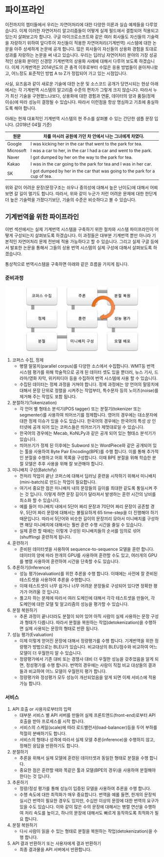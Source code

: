 # 파이프라인

이전까지의 챕터들에서 우리는 자연어처리에 대한 다양한 이론과 실습 예제들을 다루었습니다. 이제 이러한 자연어처리 알고리즘들이 어떻게 실제 필드에서 결합되어 적용되고 있는지 살펴보고자 합니다. 구글 마이크로소프트와 같은 여러 회사들도 자신들의 기술력을 자랑하기 위하여 앞다투어 자신들이 적용한 자연어처리(기계번역) 시스템에 대한 논문을 아주 상세하게 논문에 공개 합니다. 많은 회사들이 자신들의 상용화 경험을 토대로 성과를 자랑하는 논문을 써 내고 있습니다. 우리는 딥러닝 자연어처리 분야의 가장 성공적인 상용화 분야인 신경망 기계번역의 상용화 사례에 대해서 다루어 보도록 하겠습니다. 이제 기계번역은 2014년도의 큰 충격 이후로부터 수많은 응용 방법들이 쏟아져나왔고, 어느정도 표준적인 방법 A to Z가 정립되어 가고 있는 시점입니다.

사실, 요즈음과 같이 새로운 기술에 대한 논문 및 소스코드 공개가 당연시되는 현상 아래에서는 각 기계번역 시스템의 알고리즘 수준의 편차가 그렇게 크지 않습니다. 따라서 누가 최신 기술을 구현했느냐보다, 상용화에 대한 경험과 연륜, 데이터의 양과 품질(정제 이슈)에 따라 성능이 결정될 수 있습니다. 따라서 이런점을 항상 명심하고 기초에 충실하도록 해야 합니다.

아래는 현재 대표적인 기계번역 시스템의 현 주소를 살펴볼 수 있는 간단한 샘플 문장 입니다. (2018년 04월 기준)

|원문|차를 마시러 공원에 가던 차 안에서 나는 그녀에게 차였다.|
|-|-|
|Google|I was kicking her in the car that went to the park for tea.|
|Microsoft|I was a car to her, in the car I had a car and went to the park.|
|Naver|I got dumped by her on the way to the park for tea.|
|Kakao|I was in the car going to the park for tea and I was in her car.|
|SK|I got dumped by her in the car that was going to the park for a cup of tea.|

위와 같이 어려운 문장(문장구조는 쉬우나 중의성에 대해서 높은 난이도)에 대해서 어찌보면 갈 길이 멀기도 합니다. 따라서, 위와 같이 누군가 저런 어려운 문제에 대한 한단계 더 높은 기술력을 가졌다기보단, 기술의 수준은 비슷하다고 볼 수 있습니다.

## 기계번역을 위한 파이프라인

이번 섹션에서는 실제 기계번역 시스템을 구축하기 위한 절차와 시스템 파이프라인이 어떻게 구성되는지 살펴보도록 하겠습니다. 이 과정들은 대부분 기계번역 뿐만 아니라 기본적인 자연어처리 문제 전반에 적용 가능하다고 할 수 있습니다. 그리고 실제 구글 등에서 발표한 논문을 통해서 그들의 상용 번역 시스템의 실제 구성에 대해서 살펴보도록 하겠습니다.

통상적으로 번역시스템을 구축하면 아래와 같은 흐름을 가지게 됩니다.

### 준비과정

![준비과정 개요도](../assets/productization-pipeline.png)

1. 코퍼스 수집, 정제
    - 병렬 말뭉치(parallel corpus)를 다양한 소스에서 수집합니다. WMT등 번역 시스템 평가를 위해 학술적으로 공개 된 데이터 셋도 있을 뿐더러, 뉴스 기사, 드라마/영화 자막, 위키피디아 등을 수집하여 번역 시스템에 사용 할 수 있습니다.
    - 수집된 데이터는 정제 과정을 거쳐야 합니다. 정제 과정에는 양 언어의 말뭉치에 대해서 문장 단위로 정렬을 시켜주는 작업부터, 특수문자 등의 노이즈(noise)를 제거해 주는 작업도 포함 됩니다.
1. 분절하기(Tokenization)
    - 각 언어 별 형태소 분석기(POS tagger) 또는 분절기(tokenizer 또는 segmenter)를 사용하여 띄어쓰기를 정제합니다. 영어의 경우에는 대소문자에 대한 정제 이슈가 있을 수도 있습니다. 한국어의 경우에는 한국어의 특성 상 인터넷에 공개 되어 있는 코퍼스들은 띄어쓰기가 제멋대로일 수 있습니다.
    - 한국어의 경우에는 Mecab, KoNLPy과 같은 공개 되어 있는 형태소 분석기가 있습니다.
    - 띄어쓰기가 정제 된 이후에는 Subword 또는 WordPiece와 같은 공개되어 있는 툴을 사용하여 Byte Pair Encoding(BPE)를 수행 합니다. 이를 통해 추가적인 분절을 수행하고 어휘 목록을 구성합니다. 이때 BPE 분절을 위해 학습한 분절 모델은 추후 사용을 위해 잘 보관해야 합니다.
1. 미니배치 구성(Batchify)
    - 전처리 작업이 끝난 코퍼스에 대해서 딥러닝 훈련을 시작하기 위해서 미니배치(mini-batch)로 만드는 작업이 필요합니다.
    - 여기서 중요한 점은 미니배치 내의 문장들의 길이를 최대한 같도록 통일시켜 주는 것 입니다. 이렇게 하면 문장 길이가 달라져서 발생하는 훈련 시간의 낭비를 최소화 할 수 있습니다. 
    - 예를 들어 미니배치 내에서 5단어 짜리 문장과 70단어 짜리 문장이 공존할 경우, 5단어 짜리 문장에 대해서는 불필요하게 65 time-step을 더 진행해야 하기 때문입니다. 따라서 5단어와 비슷한 길이의 문장끼리 모아서 미니배치를 구성하면 해당 미니배치에 대해서는 훨씬 훈련 수행 시간을 줄일 수 있습니다.
    - 실제 훈련 할 때에는 이렇게 구성된 미니배치들의 순서를 임의로 섞어(shuffling) 훈련하게 됩니다.
1. 훈련하기
    - 준비된 데이터셋을 사용하여 sequence-to-sequence 모델을 훈련 합니다. 데이터의 양에 따라 한개의 GPU를 사용하여 훈련할 수도 있고, 여러개의 GPU를 병렬 사용하여 훈련하여 시간을 단축할 수도 있습니다.
1. 추론하기(Inference)
    - 성능 평가(evaluation)를 위한 추론을 수행 합니다. 이때에는 사전에 잘 준비된 테스트셋을 사용하여 추론을 수행합니다.
    - 이때 테스트셋이 너무 쉽거나 너무 어려운 문장들로 구성되어 있다면 정확한 평가가 어려울 것 입니다.
    - 풀고자 하는 문제에 따라서 여러 도메인에 대해서 각각 테스트셋을 만들어, 각 도메인에 대한 모델 및 알고리즘의 성능을 평가할 수 있습니다.
1. 분절 복원하기
    - 추론 과정이 끝나더라도 분절이 되어 있어 아직 사람이 실제 사용하는 문장 구성과 형태가 다릅니다. 따라서 분절을 복원하는 작업(detokenization)을 수행하면 실제 사용되는 문장의 형태로 반환 됩니다.
1. 성능 평가(Evaluation)
    - 이제 이렇게 얻어진 문장에 대해서 정량평가를 수행 합니다. 기계번역을 위한 정량평가 방법으로는 BLEU가 있습니다. 비교대상의 BLEU점수와 비교하여 어느 모델이 더 우월한지 알 수 있습니다.
    - 정량평가에서 기존 대비 또는 경쟁사 대비 더 우월한 성능을 갖추었음을 알게 되면, 정성평가를 수행 합니다. 번역의 경우에는 사람이 직접 비교 대상들의 결과들과 비교하여 어느 모델이 우월한지 평가 합니다.
    - 정량평가와 정성평가 모두 성능이 개선되었음을 알게 되면 이제 서비스에 적용 가능 합니다.

### 서비스

1. API 호출 or 사용자로부터의 입력
    - 대부분 서비스 별 API 서버를 만들어 실제 프론트앤드(front-end)로부터 API 호출을 받아 프로세스를 시작 합니다.
    - 서비스의 스케일(scale)에 따라 로드밸런서(load-balancer)등을 두어 부하를 적절히 분배하기도 합니다.
    - 서비스의 형태나 성격에 따라서 실제 모델 추론(inference)을 수행하지 않고, 정해진 응답을 반환하기도 합니다.
1. 분절하기
    - 추론을 위해서 실제 모델에 훈련된 데이터셋과 동일한 형태로 분절을 수행 합니다.
    - 중요한 점은 훈련할 때와 똑같은 툴과 모델(BPE의 경우)을 사용하여 분절해야 한다는 것 입니다.
1. 추론하기
    - 정량/정성 평가를 통해 성능이 입증된 모델을 사용하여 추론을 수행 합니다.
    - 수행 속도에 대한 최적화가 매우 중요합니다. 번역을 예롤 들면, 한개의 문장씩 실시간 번역이 필요한 경우도 있지만, 수십만 이상의 문장에 대한 번역의 요구가 있을 수도 있습니다. 이와 같이 많은 수의 문장에 대해서는 병렬 연산을 수행하여 처리 속도를 높이고, 하나의 문장에 대해서도 빠르게 동작하도록 최적화가 필요 합니다.
1. 분절 복원하기
    - 다시 사람이 읽을 수 있는 형태로 분절을 복원하는 작업(detokenization)을 수행 합니다.
1. API 결과 반환하기 또는 사용자에게 결과 반환하기
    - 최종 결과물을 API 서버에서 반환합니다.
